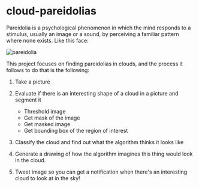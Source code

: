 # cloud-pareidolias

Pareidolia is a psychological phenomenon in which the mind responds to a stimulus, usually an image or a sound, by perceiving a familiar pattern where none exists. Like this face:

![pareidolia](https://www.artnews.com/wp-content/uploads/2017/08/4689253598_ccaa7fe938_b.jpg)

This project focuses on finding pareidolias in clouds, and the process it follows to do that is the following:

1. Take a picture

2. Evaluate if there is an interesting shape of a cloud in a picture and segment it
    * Threshold image 
    * Get mask of the image
    * Get masked image
    * Get bounding box of the region of interest
    
3. Classify the cloud and find out what the algorithm thinks it looks like
4. Generate a drawing of how the algorithm imagines this thing would look in the cloud. 
5. Tweet image so you can get a notification when there's an interesting cloud to look at in the sky!
    
